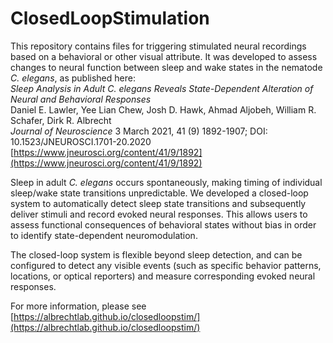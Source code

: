 # ClosedLoopStimulation

This repository contains files for triggering stimulated neural recordings based on a behavioral or other visual attribute. It was developed to assess changes to neural function between sleep and wake states in the nematode _C. elegans_, as published here:  
_Sleep Analysis in Adult C. elegans Reveals State-Dependent Alteration of Neural and Behavioral Responses_  
Daniel E. Lawler, Yee Lian Chew, Josh D. Hawk, Ahmad Aljobeh, William R. Schafer, Dirk R. Albrecht  
_Journal of Neuroscience_ 3 March 2021, 41 (9) 1892-1907; DOI: 10.1523/JNEUROSCI.1701-20.2020  
[https://www.jneurosci.org/content/41/9/1892](https://www.jneurosci.org/content/41/9/1892)

Sleep in adult _C. elegans_ occurs spontaneously, making timing of individual sleep/wake state transitions unpredictable. We developed a closed-loop system to automatically detect sleep state transitions and subsequently deliver stimuli and record evoked neural responses. This allows users to assess functional consequences of behavioral states without bias in order to identify state-dependent neuromodulation. 

The closed-loop system is flexible beyond sleep detection, and can be configured to detect any visible events (such as specific behavior patterns, locations, or optical reporters) and measure corresponding evoked neural responses.

For more information, please see [https://albrechtlab.github.io/closedloopstim/](https://albrechtlab.github.io/closedloopstim/)

